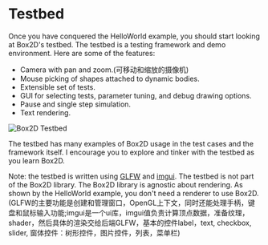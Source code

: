 # Testbed
Once you have conquered the HelloWorld example, you should start looking
at Box2D's testbed. The testbed is a testing framework and demo
environment. Here are some of the features:
- Camera with pan and zoom.(可移动和缩放的摄像机)
- Mouse picking of shapes attached to dynamic bodies.
- Extensible set of tests.
- GUI for selecting tests, parameter tuning, and debug drawing options.
- Pause and single step simulation.
- Text rendering.

![Box2D Testbed](images/testbed.png)

The testbed has many examples of Box2D usage in the test cases and the
framework itself. I encourage you to explore and tinker with the testbed
as you learn Box2D.

Note: the testbed is written using [GLFW](https://www.glfw.org) and
[imgui](https://github.com/ocornut/imgui). The testbed is not part of the
Box2D library. The Box2D library is agnostic about rendering. As shown by
the HelloWorld example, you don't need a renderer to use Box2D.
(GLFW的主要功能是创建和管理窗口，OpenGL上下文，同时还能处理手柄，键盘和鼠标输入功能;imgui是一个ui库，imgui值负责计算顶点数据，准备纹理，shader，然后具体的渲染交给后端GLFW，基本的控件label，text, checkbox, slider, 窗体控件：树形控件，图片控件，列表，菜单栏)